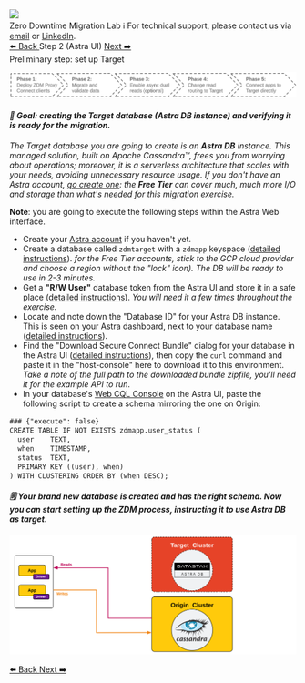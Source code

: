 <!-- TOP -->
<div class="top">
  <img class="scenario-academy-logo" src="https://datastax-academy.github.io/katapod-shared-assets/images/ds-academy-2023.svg" />
  <div class="scenario-title-section">
    <span class="scenario-title">Zero Downtime Migration Lab</span>
    <span class="scenario-subtitle">ℹ️ For technical support, please contact us via <a href="mailto:aleksandr.volochnev@datastax.com">email</a> or <a href="https://dtsx.io/aleks">LinkedIn</a>.</span>
  </div>
</div>

<!-- NAVIGATION -->
<div id="navigation-top" class="navigation-top">
  <a href='command:katapod.loadPage?[{"step":"step1"}]' 
    class="btn btn-dark navigation-top-left">⬅️ Back
  </a>
  <span class="step-count">Step 2 (Astra UI)</span>
  <a href='command:katapod.loadPage?[{"step":"step3"}]' 
    class="btn btn-dark navigation-top-right">Next ➡️
  </a>
</div>

<!-- CONTENT -->

<div class="step-title">Preliminary step: set up Target</div>

![Phase 0b](images/p0b.png)

#### _🎯 Goal: creating the Target database (Astra DB instance) and verifying it is ready for the migration._

_The Target database you are going to create is an **Astra DB** instance.
This managed solution, built on Apache Cassandra™, frees you from
worrying about operations; moreover, it is a serverless architecture
that scales with your needs, avoiding unnecessary resource usage.
If you don't have an Astra account, [go create one](https://astra.datastax.com/): the **Free Tier**
can cover much, much more I/O and storage than what's needed for
this migration exercise._

**Note**: you are going to execute the following steps within the Astra Web interface.

- Create your [Astra account](https://astra.datastax.com/) if you haven't yet.
- Create a database called `zdmtarget` with a `zdmapp` keyspace ([detailed instructions](https://awesome-astra.github.io/docs/pages/astra/create-instance/)). _for the Free Tier accounts, stick to the GCP cloud provider and choose a region without the "lock" icon). The DB will be ready to use in 2-3 minutes._
- Get a **"R/W User"** database token from the Astra UI and store it in a safe place ([detailed instructions](https://awesome-astra.github.io/docs/pages/astra/create-token/#c-procedure)). _You will need it a few times throughout the exercise._
- Locate and note down the "Database ID" for your Astra DB instance. This is seen on your Astra dashboard, next to your database name ([detailed instructions](https://awesome-astra.github.io/docs/pages/astra/faq/#where-should-i-find-a-database-identifier)).
- Find the "Download Secure Connect Bundle" dialog for your database in the Astra UI ([detailed instructions](https://awesome-astra.github.io/docs/pages/astra/download-scb/#c-procedure)), then copy the `curl` command and paste it in the "host-console" here to download it to this environment. _Take a note of the full path to the downloaded bundle zipfile, you'll need it for the example API to run_.
- In your database's [Web CQL Console](https://awesome-astra.github.io/docs/pages/astra/faq/#how-to-open-the-web-cql-console) on the Astra UI, paste the following script to create a schema mirroring the one on Origin:

```cql
### {"execute": false}
CREATE TABLE IF NOT EXISTS zdmapp.user_status (
  user    TEXT,
  when    TIMESTAMP,
  status  TEXT,
  PRIMARY KEY ((user), when)
) WITH CLUSTERING ORDER BY (when DESC);
```

#### _🗒️ Your brand new database is created and has the right schema. Now you can start setting up the ZDM process, instructing it to use Astra DB as target._

![Schema, phase 0b](images/schema0b_r.png)

<!-- NAVIGATION -->
<div id="navigation-bottom" class="navigation-bottom">
  <a href='command:katapod.loadPage?[{"step":"step1"}]'
    class="btn btn-dark navigation-bottom-left">⬅️ Back
  </a>
  <a href='command:katapod.loadPage?[{"step":"step3"}]'
    class="btn btn-dark navigation-bottom-right">Next ➡️
  </a>
</div>

